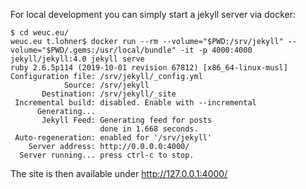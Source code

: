 For local development you can simply start a jekyll server via docker:

```
$ cd weuc.eu/
weuc.eu t.lohner$ docker run --rm --volume="$PWD:/srv/jekyll" --volume="$PWD/.gems:/usr/local/bundle" -it -p 4000:4000 jekyll/jekyll:4.0 jekyll serve
ruby 2.6.5p114 (2019-10-01 revision 67812) [x86_64-linux-musl]
Configuration file: /srv/jekyll/_config.yml
            Source: /srv/jekyll
       Destination: /srv/jekyll/_site
 Incremental build: disabled. Enable with --incremental
      Generating...
       Jekyll Feed: Generating feed for posts
                    done in 1.668 seconds.
 Auto-regeneration: enabled for '/srv/jekyll'
    Server address: http://0.0.0.0:4000/
  Server running... press ctrl-c to stop.
  ```

  The site is then available under http://127.0.0.1:4000/

